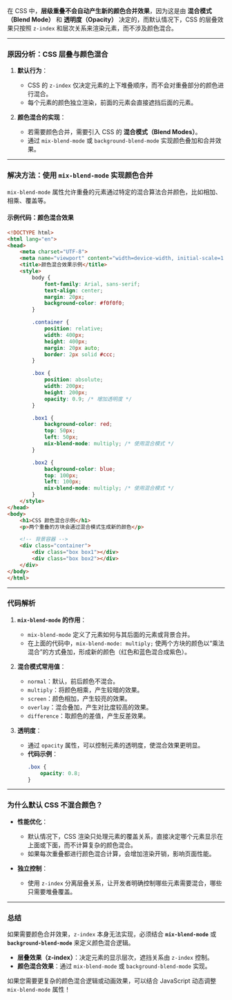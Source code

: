 在 CSS 中，**层级重叠不会自动产生新的颜色合并效果**，因为这是由 **混合模式（Blend Mode）** 和 **透明度（Opacity）** 决定的，而默认情况下，CSS 的层叠效果只按照 `z-index` 和层次关系来渲染元素，而不涉及颜色混合。

---

### **原因分析：CSS 层叠与颜色混合**
1. **默认行为**：
   - CSS 的 `z-index` 仅决定元素的上下堆叠顺序，而不会对重叠部分的颜色进行混合。
   - 每个元素的颜色独立渲染，前面的元素会直接遮挡后面的元素。

2. **颜色混合的实现**：
   - 若需要颜色合并，需要引入 CSS 的 **混合模式（Blend Modes）**。
   - 通过 `mix-blend-mode` 或 `background-blend-mode` 实现颜色叠加和合并效果。

---

### **解决方法：使用 `mix-blend-mode` 实现颜色合并**

`mix-blend-mode` 属性允许重叠的元素通过特定的混合算法合并颜色，比如相加、相乘、覆盖等。

#### **示例代码：颜色混合效果**

```html
<!DOCTYPE html>
<html lang="en">
<head>
    <meta charset="UTF-8">
    <meta name="viewport" content="width=device-width, initial-scale=1.0">
    <title>颜色混合效果示例</title>
    <style>
        body {
            font-family: Arial, sans-serif;
            text-align: center;
            margin: 20px;
            background-color: #f0f0f0;
        }

        .container {
            position: relative;
            width: 400px;
            height: 400px;
            margin: 20px auto;
            border: 2px solid #ccc;
        }

        .box {
            position: absolute;
            width: 200px;
            height: 200px;
            opacity: 0.9; /* 增加透明度 */
        }

        .box1 {
            background-color: red;
            top: 50px;
            left: 50px;
            mix-blend-mode: multiply; /* 使用混合模式 */
        }

        .box2 {
            background-color: blue;
            top: 100px;
            left: 100px;
            mix-blend-mode: multiply; /* 使用混合模式 */
        }
    </style>
</head>
<body>
    <h1>CSS 颜色混合示例</h1>
    <p>两个重叠的方块会通过混合模式生成新的颜色</p>

    <!-- 背景容器 -->
    <div class="container">
        <div class="box box1"></div>
        <div class="box box2"></div>
    </div>
</body>
</html>
```

---

### **代码解析**

1. **`mix-blend-mode` 的作用**：
   - `mix-blend-mode` 定义了元素如何与其后面的元素或背景合并。
   - 在上面的代码中，`mix-blend-mode: multiply;` 使两个方块的颜色以“乘法混合”的方式叠加，形成新的颜色（红色和蓝色混合成紫色）。

2. **混合模式常用值**：
   - `normal`：默认，前后颜色不混合。
   - `multiply`：将颜色相乘，产生较暗的效果。
   - `screen`：颜色相加，产生较亮的效果。
   - `overlay`：混合叠加，产生对比度较高的效果。
   - `difference`：取颜色的差值，产生反差效果。

3. **透明度**：
   - 通过 `opacity` 属性，可以控制元素的透明度，使混合效果更明显。
   - **代码示例**：
     ```css
     .box {
         opacity: 0.8;
     }
     ```

---

### **为什么默认 CSS 不混合颜色？**

- **性能优化**：
  - 默认情况下，CSS 渲染只处理元素的覆盖关系，直接决定哪个元素显示在上面或下面，而不计算复杂的颜色混合。
  - 如果每次重叠都进行颜色混合计算，会增加渲染开销，影响页面性能。

- **独立控制**：
  - 使用 `z-index` 分离层叠关系，让开发者明确控制哪些元素需要混合，哪些只需要堆叠覆盖。

---

### **总结**
如果需要颜色合并效果，`z-index` 本身无法实现，必须结合 **`mix-blend-mode`** 或 **`background-blend-mode`** 来定义颜色混合逻辑。

- **层叠效果（z-index）**：决定元素的显示层次，遮挡关系由 `z-index` 控制。
- **颜色混合效果**：通过 `mix-blend-mode` 或 `background-blend-mode` 实现。

如果您需要更复杂的颜色混合逻辑或动画效果，可以结合 JavaScript 动态调整 `mix-blend-mode` 属性！